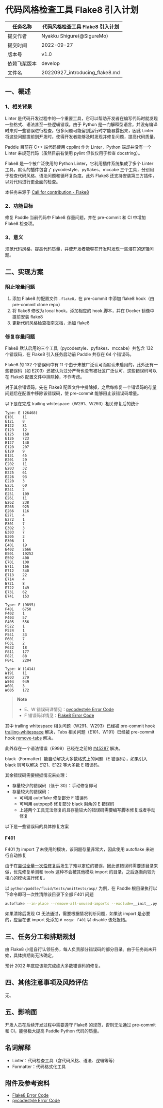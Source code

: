 # 代码风格检查工具 Flake8 引入计划

| 任务名称     | 代码风格检查工具 Flake8 引入计划 |
| ------------ | -------------------------------- |
| 提交作者     | Nyakku Shigure(@SigureMo)        |
| 提交时间     | 2022-09-27                       |
| 版本号       | v1.0                             |
| 依赖飞桨版本 | develop                          |
| 文件名       | 20220927_introducing_flake8.md   |

## 一、概述

### 1、相关背景

Linter 是代码开发过程中的一个重要工具，它可以帮助开发者在编写代码时就发现一些格式、语法甚至一些逻辑错误。由于 Python 是一门解释型语言，并没有编译时来对一些错误进行检查，很多问题可能留到运行时才能暴露出来，因此 Linter 将这些问题提前到开发时，使得开发者能够及时发现并修复问题，提高代码质量。

Paddle 目前在 C++ 端代码使用 cpplint 作为 Linter，Python 端却并没有一个 Linter 来规范代码（虽然目前有使用 pylint 但仅仅用于检查 docstring）。

Flake8 是一个被广泛使用的 Python Linter，它利用插件系统集成了多个 Linter 工具，默认的插件包含了 pycodestyle、pyflakes、mccabe 三个工具，分别用于检查代码风格、语法问题和循环复杂度。此外 Flake8 还支持安装第三方插件，以对代码进行更全面的检查。

本任务来源于 [Call for contribution - Flake8](../../pfcc/call-for-contributions/code_style_flake8.md)

### 2、功能目标

修复 Paddle 当前代码中 Flake8 存量问题，并在 pre-commit 和 CI 中增加 Flake8 检查项。

### 3、意义

规范代码风格，提高代码质量，并使开发者能够在开发时发现一些潜在的逻辑问题。

## 二、实现方案

### 阻止增量问题

1. 添加 Flake8 的配置文件 `.flake8`，在 pre-commit 中添加 flake8 hook（由 pre-commit clone repo）
2. 将 flake8 修改为 local hook，添加相应的 hook 脚本，并在 Docker 镜像中提前安装 flake8
3. 更新代码风格检查指南文档，添加 flake8

### 修复存量问题

Flake8 默认启用的三个工具（pycodestyle、pyflakes、mccabe）共包含 132 个错误码，在 Flake8 引入任务启动前 Paddle 共存在 64 个错误码。

Flake8 的 132 个错误码中有 11 个由于未被广泛认可而默认未启用的，此外还有一些错误码（如 E203）还被认为过分严苛也没有被社区广泛认可，这些错误码可以在 Flake8 配置文件中排除掉，不作考虑。

对于其余错误码，先在 Flake8 配置文件中排除掉，之后每修复一个错误码的存量问题后在配置中移除该错误码，使 pre-commit 能够阻止该错误码增量。

以下是在完成 trailing whitespace（W291、W293）相关修复后的统计

```text
Type: E (26468)
E101    11
E121    8
E122    81
E123    12
E125    168
E126    723
E127    140
E128    207
E129    9
E131    45
E201    29
E202    11
E203    32
E225    61
E226    93
E228    3
E231    60
E241    2
E251    109
E261    11
E262    238
E265    925
E266    116
E271    4
E272    1
E301    7
E302    3
E303    7
E305    2
E306    1
E401    19
E402    2666
E501    19252
E502    400
E701    108
E711    166
E712    340
E713    22
E714    4
E721    8
E722    149
E731    62
E741    153

Type: F (9895)
F401    6750
F402    1
F403    57
F405    556
F522    1
F524    1
F541    33
F601    7
F631    2
F632    18
F811    177
F821    88
F841    2204

Type: W (1414)
W191    11
W503    279
W504    949
W601    3
W605    172
```

> **Note**
>
> - E、W 错误码详情见：[pycodestyle Error Code](https://pycodestyle.pycqa.org/en/latest/intro.html#error-codes)
> - F 错误码详情见：[Flake8 Error Code](https://flake8.pycqa.org/en/latest/user/error-codes.html)

其中 trailing whitespace 相关问题（W291、W293）已经被 pre-commit hook [trailing-whitespace](https://github.com/pre-commit/pre-commit-hooks#trailing-whitespace) 解决，Tabs 相关问题（E101、W191）已经被 pre-commit hook [remove-tabs](https://github.com/Lucas-C/pre-commit-hooks#usage) 解决。

此外存在一个语法错误（E999）已经在之前的 [#45287](https://github.com/PaddlePaddle/Paddle/pull/45287) 解决。

black（Formatter）能自动解决大多数格式上的问题（E 错误码），如果引入 black 则可以解决 E121、E122 等大多数 E 错误码。

其余错误码需要根据情况来处理：

- 存量较少的错误码（低于 30）：手动修复即可
- 存量较大的错误码：
  - 可利用 autoflake 修复部分 F 错误码
  - 可利用 autopep8 修复部分 black 剩余的 E 错误码
  - 上述两个工具无法修复的且存量较大的错误码需要编写脚本修复或者手动修复

以下是一些错误码的具体修复方案

#### F401

F401 为 import 了未使用的模块，该问题存量非常大，因此使用 autoflake 来进行自动修复

由于在[尝试全量一次性修复](https://github.com/PaddlePaddle/Paddle/pull/45252/)后发生了难以定位的错误，因此该错误码需要逐目录来做，优先修复单测和 tools 这种不会被其他模块 import 的目录，之后逐渐向较为核心的模块进行修复。

以 `python/paddle/fluid/tests/unittests/asp/` 为例，在 Paddle 根目录执行以下命令即可一次性清除该目录下全部 F401 问题

```bash
autoflake --in-place --remove-all-unused-imports --exclude=__init__.py --recursive ./python/paddle/fluid/tests/unittests/asp/
```

如果清除后发现 CI 无法通过，需要根据情况判断问题，如果该 import 是必要的，应当在该 import 处添加 `# noqa: F401` 以 disable 该处报错。

## 三、任务分工和排期规划

由 Flake8 小组自行认领任务，每人负责部分错误码的部分目录。由于任务尚未开始，具体排期尚无法确定。

预计 2022 年底应该能完成绝大多数错误码的修复。

## 四、其他注意事项及风险评估

无。

## 五、影响面

开发人员在后续开发过程中需要遵守 Flake8 的规范，否则无法通过 pre-commit 和 CI，能够极大提高 Paddle Python 代码的质量。

## 名词解释

- Linter：代码检查工具（含代码风格、语法、逻辑等等）
- Formatter：代码格式化工具

## 附件及参考资料

- [Flake8 Error Code](https://flake8.pycqa.org/en/latest/user/error-codes.html)
- [pycodestyle Error Code](https://pycodestyle.pycqa.org/en/latest/intro.html#error-codes)
